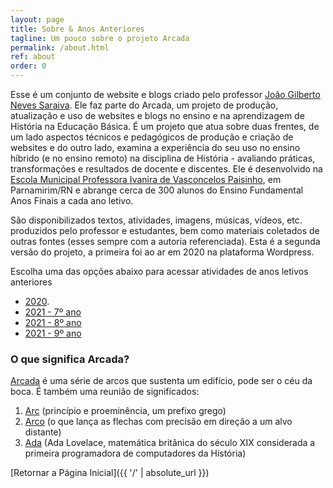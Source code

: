 ```yaml
---
layout: page
title: Sobre & Anos Anteriores
tagline: Um pouco sobre o projeto Arcada
permalink: /about.html
ref: about
order: 0
---
```


Esse é um conjunto de website e blogs criado pelo professor [João Gilberto Neves Saraiva](https://0jonjo.github.io/). Ele faz parte do Arcada, um projeto de produção, atualização e uso de websites e blogs no ensino e na aprendizagem de História na Educação Básica. É um projeto que atua sobre duas frentes, de um lado aspectos técnicos e pedagógicos de produção e criação de websites e do outro lado, examina a experiência do seu uso no ensino híbrido (e no ensino remoto) na disciplina de História - avaliando práticas, transformações e resultados de docente e discentes. Ele é desenvolvido na [Escola Municipal Professora Ivanira de Vasconcelos Paisinho](https://parnamirim.rn.gov.br/newsItem.jsp?p=7449), em Parnamirim/RN e abrange cerca de 300 alunos do Ensino Fundamental Anos Finais a cada ano letivo.

São disponibilizados textos, atividades, imagens, músicas, vídeos, etc. produzidos pelo professor e estudantes, bem como materiais coletados de outras fontes (esses sempre com a autoria referenciada). Esta é a segunda versão do projeto, a primeira foi ao ar em 2020 na plataforma Wordpress. 

Escolha uma das opções abaixo para acessar atividades de anos letivos anteriores

- [2020](https://joaogilberto0.wordpress.com/escola/).
- [2021 - 7º ano](https://0jonjo.github.io/arcada/tag/7ano)
- [2021 - 8º ano](https://0jonjo.github.io/arcada/tag/8ano)
- [2021 - 9º ano](https://0jonjo.github.io/arcada/tag/9ano)

### O que significa Arcada?

[Arcada](https://dicionario.priberam.org/arcada) é uma série de arcos que sustenta um edifício, pode ser o céu da boca. É também uma reunião de significados:
 
1. [Arc](http://www.educacional.com.br/upload/blogSite/5094/5094442/9140/PREFIXOS%20GREGOS%20E%20LATINOS.pdf) (princípio e proeminência, um prefixo grego) 
2. [Arco](https://dicionario.priberam.org/arco) (o que lança as flechas com precisão em direção a um alvo distante) 
3. [Ada](https://pt.wikipedia.org/wiki/Ada_Lovelace) (Ada Lovelace, matemática britânica do século XIX considerada a primeira programadora de computadores da História)

[Retornar a Página Inicial]({{ '/' | absolute_url }})

